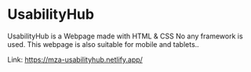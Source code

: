 # UsabilityHub
UsabilityHub is a Webpage made with HTML &amp; CSS  No any  framework is used.  This webpage is also suitable for mobile and tablets..

Link: https://mza-usabilityhub.netlify.app/
